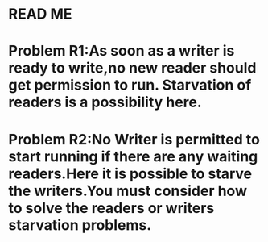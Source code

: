 # READ ME

# Problem R1:As soon as a writer is ready to write,no new reader should get permission to run. Starvation of readers is a possibility here.
# Problem R2:No Writer is permitted to start running if there are any waiting readers.Here it is possible to starve the writers.You must consider how to solve the readers or writers starvation problems.
